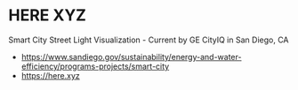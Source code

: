 # HERE XYZ

Smart City Street Light Visualization - Current by GE CityIQ in San Diego, CA

- https://www.sandiego.gov/sustainability/energy-and-water-efficiency/programs-projects/smart-city
- https://here.xyz

